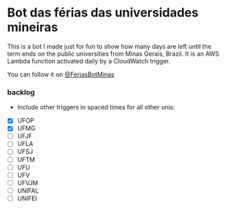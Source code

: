 # Bot das férias das universidades mineiras

This is a bot I made just for fun to show how many days are left until the term ends on the public universities from Minas Gerais, Brazil. It is an AWS Lambda function activated daily by a CloudWatch trigger.

You can follow it on [@FeriasBotMinas](https://twitter.com/FeriasBotMinas)

### backlog

- Include other triggers in spaced times for all other unis:
- [x] UFOP
- [x] UFMG
- [ ] UFJF
- [ ] UFLA
- [ ] UFSJ
- [ ] UFTM
- [ ] UFU
- [ ] UFV
- [ ] UFVJM
- [ ] UNIFAL
- [ ] UNIFEI
